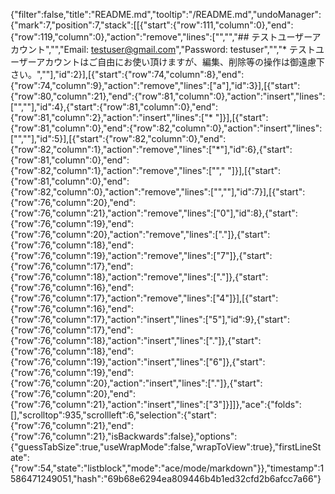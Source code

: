 {"filter":false,"title":"README.md","tooltip":"/README.md","undoManager":{"mark":7,"position":7,"stack":[[{"start":{"row":111,"column":0},"end":{"row":119,"column":0},"action":"remove","lines":["","","## テストユーザーアカウント","","Email: testuser@gmail.com","Password: testuser","","* テストユーザーアカウントはご自由にお使い頂けますが、編集、削除等の操作は御遠慮下さい。",""],"id":2}],[{"start":{"row":74,"column":8},"end":{"row":74,"column":9},"action":"remove","lines":["a"],"id":3}],[{"start":{"row":80,"column":21},"end":{"row":81,"column":0},"action":"insert","lines":["",""],"id":4},{"start":{"row":81,"column":0},"end":{"row":81,"column":2},"action":"insert","lines":["* "]}],[{"start":{"row":81,"column":0},"end":{"row":82,"column":0},"action":"insert","lines":["",""],"id":5}],[{"start":{"row":82,"column":0},"end":{"row":82,"column":1},"action":"remove","lines":["*"],"id":6},{"start":{"row":81,"column":0},"end":{"row":82,"column":1},"action":"remove","lines":[""," "]}],[{"start":{"row":81,"column":0},"end":{"row":82,"column":0},"action":"remove","lines":["",""],"id":7}],[{"start":{"row":76,"column":20},"end":{"row":76,"column":21},"action":"remove","lines":["0"],"id":8},{"start":{"row":76,"column":19},"end":{"row":76,"column":20},"action":"remove","lines":["."]},{"start":{"row":76,"column":18},"end":{"row":76,"column":19},"action":"remove","lines":["7"]},{"start":{"row":76,"column":17},"end":{"row":76,"column":18},"action":"remove","lines":["."]},{"start":{"row":76,"column":16},"end":{"row":76,"column":17},"action":"remove","lines":["4"]}],[{"start":{"row":76,"column":16},"end":{"row":76,"column":17},"action":"insert","lines":["5"],"id":9},{"start":{"row":76,"column":17},"end":{"row":76,"column":18},"action":"insert","lines":["."]},{"start":{"row":76,"column":18},"end":{"row":76,"column":19},"action":"insert","lines":["6"]},{"start":{"row":76,"column":19},"end":{"row":76,"column":20},"action":"insert","lines":["."]},{"start":{"row":76,"column":20},"end":{"row":76,"column":21},"action":"insert","lines":["3"]}]]},"ace":{"folds":[],"scrolltop":935,"scrollleft":6,"selection":{"start":{"row":76,"column":21},"end":{"row":76,"column":21},"isBackwards":false},"options":{"guessTabSize":true,"useWrapMode":false,"wrapToView":true},"firstLineState":{"row":54,"state":"listblock","mode":"ace/mode/markdown"}},"timestamp":1586471249051,"hash":"69b68e6294ea809446b4b1ed32cfd2b6afcc7a66"}